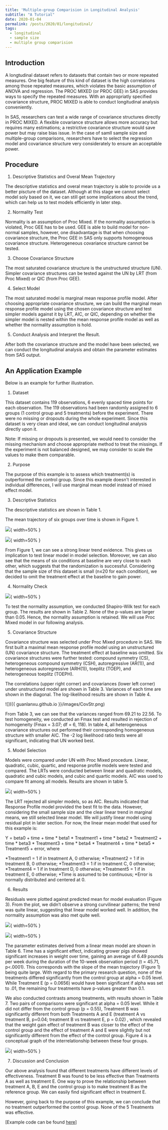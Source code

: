 ```yaml
---
title: 'Multiple-group Comparision in Longitudinal Analysis'
subtitle: "A Tutorial"
date: 2020-01-04
permalink: /posts/2020/01/longitudinal/
tags:
  - longitudinal
  - sample size
  - multiple group comparision
---
```



## Introduction

A longtudinal dataset refers to datasets that contain two or more repeated measures. One big feature of this kind of dataset is the high correlations among those repeated measures, which violates the basic assumption of ANOVA and regression. The PROC MIXED (or PROC GEE) in SAS provides ways to specify the repeated measures. With an appropriatly specified covariance structure, PROC MIXED is able to conduct longitudinal analysis conveniently.  

In SAS, researchers can test a wide range of covariance structures directly in PROC MIXED. A flexible covariance structure allows more accuracy but requires many estimations; a restrictive covariance structure would save power but may raise bias issue. In the case of samll sample size and multiple-group comparisons, researchers have to select the regression model and covariance structure very considerately to ensure an acceptable power. 


## Procedure

1. Descriptive Statistics and Overal Mean Trajectory

The descriptive statistics and overal mean trajectory is able to provide us a better piscture of the dataset. Although at this stage we cannot select model soly based on it, we can still get some implications about the trend, which can help us to test models efficiently in later step. 


2. Normality Test

Normality is an assumption of Proc Mixed. If the normality assumption is violated, Proc GEE has to be used. GEE is able to build model for non-normal samples, however, one disadvantage is that when choosing covariance structure, the Proc GEE in SAS only supports homogeneous covariance structure. Heterogeneous covariance structure cannot be tested. 

3. Choose Covariance Structure

The most saturated covariance structure is the unstructured structure (UN). Simpler covariance structures can be tested against the UN by LRT (from Proc Mixed) or QIC (from Proc GEE).


4. Select Model

The most saturated model is marginal mean response profile model. After choosing appropriate covariance structure, we can build the marginal mean response profile model using the chosen covariance structure and test simpler models against it by LRT, AIC, or QIC, depending on whether the simpler model is nested within the mean response profile model as well as whether the normality assumption is hold.


5. Conduct Analysis and Interpret the Result.

After both the covariance structure and the model have been selected, we can conduct the longitudinal analysis and obtain the parameter estimates from SAS output. 



## An Application Example 

Below is an example for further illustration. 

1. Dataset

This dataset contains 119 observations, 6 evenly spaced time points for each observation. The 119 observations had been randomly assigned to 6 groups (1 control group and 5 treatments) before the experiment. There were no missing or dropouts during the whole experiment. Since this dataset is very clean and ideal, we can conduct longitudinal analysis directly upon it. 


Note: If missing or dropouts is presented, we would need to consider the missing mechanism and choose appropriate method to treat the missings. If the experiment is not balanced designed, we may consider to scale the  values to make them comparable. 

2. Purpose

The purpose of this example is to assess which treatment(s) is outperformed the control group. Since this example doesn't interested in individual differences, I will use marginal mean model instead of mixed effect model. 



3. Descriptive Statistics

The descriptive statistics are shown in Table 1. 

The mean trajectory of six groups over time is shown in Figure 1. 


![](des.png){ width=50% }

![](meantraj.png){ width=50% }

From Figure 1, we can see a strong linear trend evidence. This gives us implication to test linear model in model selection. Moreover, we can also see that the means of six conditions at baseline are very close to each other, which suggests that the randomization is successful. Considering that the sample size of this dataset is small (n≤20 for each condition), we decided to omit the treatment effect at the baseline to gain power. 

4. Normality Check

![](norm2.png){ width=50% }

To test the normality assumption, we conducted Shapiro-Wilk test for each group. The results are shown in Table 2. None of the p-values are larger than 0.05. Hence, the normality assumption is retained. We will use Proc Mixed model in our following analysis. 

5. Covariance Structure

Covariance structure was selected under Proc Mixed procedure in SAS. We first built a maximal mean response profile model using an unstructured (UN) covariance structure. The treatment effect at baseline was omitted. Six covariance structures were further tested: compound symmetry (CS),  heterogeneous compound symmetry (CSH), autoregressive (AR(1)), and heterogeneous autoregressive (ARH(1)), toeplitz (TOEP), and heterogeneous toeplitz (TOEPH). 

The correlations (upper right corner) and covariances (lower left corner) under unstructured model are shown in Table 3. Variances of each time are shown in the diagonal. The log-likelihood results are shown in Table 4. 

![]({{ guanlanxu.github.io }}/images/CovStr.png)


From Table 3, we can see that the variances ranged from 69.21 to 22.56. To test homogeneity, we conducted an Fmax test and resulted in rejection of homogeneity (Fmax = 3.07; df = 6, 118). In table 4, all heterogeneous covariance structures out performed their corresponding homogeneous structure with smaller AIC. The -2 log likelihood ratio tests were all significant, indicating that UN worked best. 

5. Model Selection

Models were compared under UN with Proc Mixed procedure. Linear, quadratic, cubic, quartic, and response profile models were tested and compared. The LRTs were conducted between linear and quadratic models, quadratic and cubic models, and cubic and quartic models. AIC was used to compare fit among all models. Results are shown in table 5. 


![](model.png){ width=50% }


The LRT rejected all simpler models, so as AIC. Results indicated that Response Profile model provided the best fit to the data. However, considering the small sample size and the clear linear trend in marginal means, we still selected linear model. We will justify linear model using residual plot in later section. For now, the linear mean model that used for this example is: 

Y = beta0 +  time + time * beta1 * Treatment1 + time * beta2 * Treatment2 + time * beta3 * Treatment3 + time * beta4 * Treatment4 + time * beta5 * Treatment5 + error, where

*Treatment1 = 1 if in treatment A, 0 otherwise;
*Treatment2 = 1 if in treatment B, 0 otherwise;
*Treatment3 = 1 if in treatment C, 0 otherwise;
*Treatment4 = 1 if in treatment D, 0 otherwise;
*Treatment5 = 1 if in treatment E, 0 otherwise;
*Time is assumed to be continuous;
*Error is normally distributed and centered at 0.

6. Results

Residuals were plotted against predicted mean for model evaluation (Figure 3). From the plot, we didn’t observe a strong curvilinear patterns; the trend was quite linear, suggesting that linear model worked well. In addition, the normality assumption was also met quite well. 

![](ResPlot.png){ width=50% }



![](Result.png){ width=50% }



The parameter estimates derived from a linear mean model are shown in Table 6. Time has a significant effect, indicating grower pigs showed significant increases in weight over time, gaining an average of 6.49 pounds per week during the duration of the 10-week observation period (t = 45.71, p<.0001). This corresponds with the slope of the mean trajectory (Figure 1) being quite large. With regard to the primary research question, none of the treatments differed significantly from the control group at alpha = 0.05 level. While Treatment E (p = 0.0656) would have been significant if alpha was set to .01, the remaining four treatments have p-values greater than 0.1. 


We also conducted contrasts among treatments, with results shown in Table 7. Two pairs of comparisons were significant at alpha = 0.05 level. While it did not differ from the control group (p = 0.55), Treatment B was significantly different from both Treatments A and E (treatment A vs treatment B, p=0.04; treatment B vs treatment E, p = 0.02) , which revealed that the weight gain effect of treatment B was closer to the effect of the control group and the effect of treatment A and E were slightly but not significantly different from the effect of the control group. Figure 4 is a conceptual graph of the interrelationship between these four groups. 

![](concept.png){ width=50% }


7. Discussion and Conclusion

Our above analysis found that different treatments have different levels of effectiveness. Treatment B was found to be less effective than Treatments A as well as treatment E. One way to prove the relationship between treatment A, B, E and the control group is to make treatment B as the reference group. We can easily find significant effect in treatment E. 

However, going back to the purpose of this example, we can conclude that no treatment outperformed the control group. None of the 5 Treatments was effective. 

[Example code can be found [here](https://github.com/guanlanxu/LongitudinalAnalysis)]
